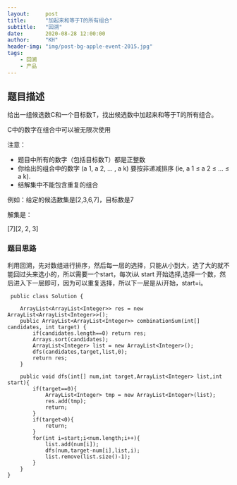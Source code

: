```yaml
---
layout:     post
title:      "加起来和等于T的所有组合"
subtitle:   "回溯"
date:       2020-08-28 12:00:00
author:     "KH"
header-img: "img/post-bg-apple-event-2015.jpg"
tags:
    - 回溯
    - 产品
---
```


> 

## 题目描述

给出一组候选数C和一个目标数T，找出候选数中加起来和等于T的所有组合。

C中的数字在组合中可以被无限次使用

注意：

- 题目中所有的数字（包括目标数T）都是正整数
- 你给出的组合中的数字 (a 1, a 2, … , a k) 要按非递减排序 (ie, a 1 ≤ a 2 ≤ … ≤ a k).
- 结解集中不能包含重复的组合



例如：给定的候选数集是[2,3,6,7]，目标数是7

解集是：

[7][2, 2, 3]

### 题目思路

利用回溯，先对数组进行排序，然后每一层的选择，只能从小到大，选了大的就不能回过头来选小的，所以需要一个start，每次i从 start 开始选择,选择一个数，然后进入下一层即可，因为可以重复选择，所以下一层是从i开始，start=i。

```vim
 public class Solution {
    
    ArrayList<ArrayList<Integer>> res = new ArrayList<ArrayList<Integer>>();
    public ArrayList<ArrayList<Integer>> combinationSum(int[] candidates, int target) {
        if(candidates.length==0) return res;
        Arrays.sort(candidates);
        ArrayList<Integer> list = new ArrayList<Integer>();
        dfs(candidates,target,list,0);
        return res;
    }
    
    public void dfs(int[] num,int target,ArrayList<Integer> list,int start){
        if(target==0){
            ArrayList<Integer> tmp = new ArrayList<Integer>(list);
            res.add(tmp);
            return;
        }
        if(target<0){
            return;
        }
        for(int i=start;i<num.length;i++){
            list.add(num[i]);
            dfs(num,target-num[i],list,i);
            list.remove(list.size()-1);
        }
    }
}
```





